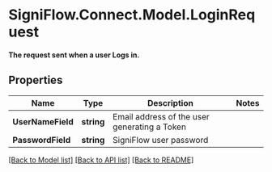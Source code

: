 # SigniFlow.Connect.Model.LoginRequest
#### The request sent when a user Logs in.

## Properties

Name | Type | Description | Notes
------------ | ------------- | ------------- | -------------
**UserNameField** | **string** | Email address of the user generating a Token | 
**PasswordField** | **string** | SigniFlow user password | 

[[Back to Model list]](../README.md#documentation-for-models) [[Back to API list]](../README.md#documentation-for-api-endpoints) [[Back to README]](../README.md)

